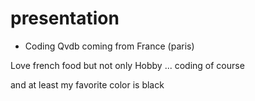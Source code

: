 # presentation

* Coding Qvdb coming from France (paris)

Love french food but not only
Hobby ... coding of course

and at least my favorite color is black
